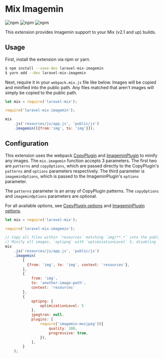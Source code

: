 # Mix Imagemin

![npm](https://img.shields.io/npm/dt/laravel-mix-imagemin.svg)
![npm](https://img.shields.io/npm/v/laravel-mix-imagemin.svg)
![npm](https://img.shields.io/npm/l/laravel-mix-imagemin.svg?color=%23458778)

This extension provides Imagemin support to your Mix (v2.1 and up) builds.

## Usage

First, install the extension via npm or yarn.

```bash
$ npm install --save-dev laravel-mix-imagemin
$ yarn add --dev laravel-mix-imagemin
```

Next, require it in your `webpack.mix.js` file like below. Images will be copied and minified into the public path. Any files matched that aren't images will simply be copied to the public path.

```js
let mix = require('laravel-mix');

require('laravel-mix-imagemin');

mix
    .js('resources/js/app.js', 'public/js')
    .imagemin([{from:'img', to: 'img'}]);
```

## Configuration

This extension uses the webpack [CopyPlugin](https://github.com/webpack-contrib/copy-webpack-plugin) and [ImageminPlugin](https://github.com/Klathmon/imagemin-webpack-plugin) to minify any images. The `mix.imagemin` function accepts 3 parameters. The first two are `patterns` and `copyOptions`, which are passed directly to the CopyPlugin's `patterns` and `options` parameters respectively. The third parameter is `imageminOptions`, which is passed to the ImageminPlugin's `options` parameter.

The `patterns` parameter is an array of CopyPlugin patterns. The `copyOptions` and `imageminOptions` parameters are optional.

For all available options, see [CopyPlugin options](https://github.com/webpack-contrib/copy-webpack-plugin#options) and [ImageminPlugin options](https://github.com/Klathmon/imagemin-webpack-plugin#api).

```js
let mix = require('laravel-mix');

require('laravel-mix-imagemin');

// Copy all files within `resources` matching `img/**.*` into the public path, preserving the file tree.
// Minify all images, `optipng` with `optimizationLevel` 5, disabling `jpegtran`, and adding `mozjpeg`.
mix
    .js('resources/js/app.js', 'public/js')
    .imagemin(
        [
          {from: 'img', to: 'img', context: 'resources'},
        ],
        {
            from: 'img',
            to: 'another-image-path',
            context: 'resources'
        },
        {
            optipng: {
                optimizationLevel: 5
            },
            jpegtran: null,
            plugins: [
                require('imagemin-mozjpeg')({
                    quality: 100,
                    progressive: true,
                }),
            ],
        }
    );
```

